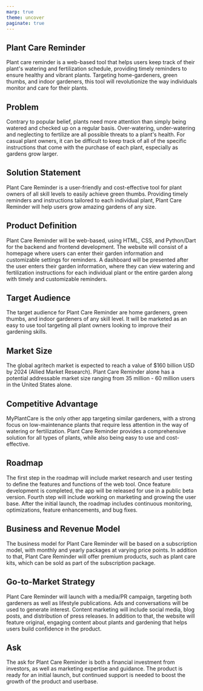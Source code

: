 ```yaml
---
marp: true
theme: uncover
paginate: true
---
```

## Plant Care Reminder 

Plant care reminder is a web-based tool that helps users keep track of their plant's watering and fertilization schedule, providing timely reminders to ensure healthy and vibrant plants. Targeting home-gardeners, green thumbs, and indoor gardeners, this tool will revolutionize the way individuals monitor and care for their plants. 

## Problem
Contrary to popular belief, plants need more attention than simply being watered and checked up on a regular basis. Over-watering, under-watering and neglecting to fertilize are all possible threats to a plant's health. For casual plant owners, it can be difficult to keep track of all of the specific instructions that come with the purchase of each plant, especially as gardens grow larger. 

## Solution Statement 
Plant Care Reminder is a user-friendly and cost-effective tool for plant owners of all skill levels to easily achieve green thumbs. Providing timely reminders and instructions tailored to each individual plant, Plant Care Reminder will help users grow amazing gardens of any size. 

## Product Definition 
Plant Care Reminder will be web-based, using HTML, CSS, and Python/Dart for the backend and frontend development. The website will consist of a homepage where users can enter their garden information and customizable settings for reminders. A dashboard will be presented after the user enters their garden information, where they can view watering and fertilization instructions for each individual plant or the entire garden along with timely and customizable reminders. 

## Target Audience
The target audience for Plant Care Reminder are home gardeners, green thumbs, and indoor gardeners of any skill level. It will be marketed as an easy to use tool targeting all plant owners looking to improve their gardening skills. 

## Market Size
The global agritech market is expected to reach a value of $160 billion USD by 2024 (Allied Market Research). Plant Care Reminder alone has a potential addressable market size ranging from 35 million - 60 million users in the United States alone. 

## Competitive Advantage 
MyPlantCare is the only other app targeting similar gardeners, with a strong focus on low-maintenance plants that require less attention in the way of watering or fertilization. Plant Care Reminder provides a comprehensive solution for all types of plants, while also being easy to use and cost-effective. 

## Roadmap
The first step in the roadmap will include market research and user testing to define the features and functions of the web tool. Once feature development is completed, the app will be released for use in a public beta version. Fourth step will include working on marketing and growing the user base. After the initial launch, the roadmap includes continuous monitoring, optimizations, feature enhancements, and bug fixes. 

## Business and Revenue Model
The business model for Plant Care Reminder will be based on a subscription model, with monthly and yearly packages at varying price points. In addition to that, Plant Care Reminder will offer premium products, such as plant care kits, which can be sold as part of the subscription package. 

## Go-to-Market Strategy
Plant Care Reminder will launch with a media/PR campaign, targeting both gardeners as well as lifestyle publications. Ads and conversations will be used to generate interest. Content marketing will include social media, blog posts, and distribution of press releases. In addition to that, the website will feature original, engaging content about plants and gardening that helps users build confidence in the product. 

## Ask
The ask for Plant Care Reminder is both a financial investment from investors, as well as marketing expertise and guidance. The product is ready for an initial launch, but continued support is needed to boost the growth of the product and userbase.
  